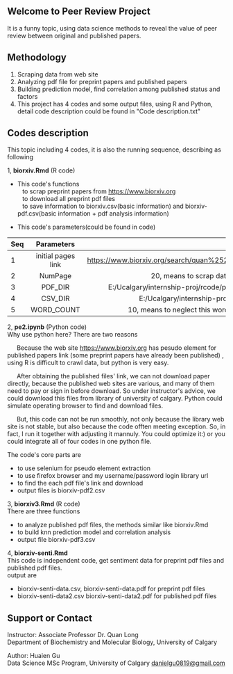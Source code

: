 ## Welcome to Peer Review Project

It is a funny topic, using data science methods to reveal the value of peer review between original and published papers.

## Methodology 

1. Scraping data from web site 
2. Analyzing pdf file for preprint papers and published papers 
3. Building prediction model, find correlation among published status and factors 
4. This project has 4 codes and some output files, using R and Python, detail code description could be found in "Code description.txt"

## Codes description 

This topic including 4 codes, it is also the running sequence, describing as following 

1, **biorxiv.Rmd** (R code)  
   - This code's functions  
   &ensp;  to scrap preprint papers from https://www.biorxiv.org   
   &ensp;  to download all preprint pdf files  
   &ensp;  to save information to biorxiv.csv(basic information) and biorxiv-pdf.csv(basic information + pdf analysis information)    

   - This code's parameters(could be found in code)   

   | Seq |   Parameters         |   Description                                                 |
   |-----|:--------------------:| -------------------------------------------------------------:|
   |  1  |   initial pages link |   https://www.biorxiv.org/search/quan%252Blong%252Bcanada     |
   |  2  |   NumPage            |   20, means  to scrap data from 20 web pages                  |
   |  3  |   PDF_DIR            |   E:/Ucalgary/internship-proj/rcode/pdf files, save pdf files |
   |  4  |   CSV_DIR            |   E:/Ucalgary/internship-proj/rcode, run all codes            |
   |  5  |   WORD_COUNT         |   10, means to neglect this word if frequency less 10         |
    
   
2, **pe2.ipynb** (Python code)   
   Why use python here?   There are two reasons    
   
   &ensp; &ensp; Because the web site https://www.biorxiv.org has pesudo element for published papers link (some preprint papers have already been published) , using R is difficult to crawl data, but python is very easy.     
   
   &ensp; &ensp; After obtaining the published files' link, we can not download paper directly, because the published web sites are various, and many of them need to pay or sign in before download. So under instructor's advice, we could download this files from library of university of calgary. Python could simulate operating browser to find and download files.    
   
   &ensp; &ensp; But, this code can not be run smoothly, not only because the library web site is not stable, but also because 
   the code offten meeting exception. So, in fact, I run it together with adjusting it mannuly. 
   You could optimize it:) or you could integrate all of four codes in one python file.   
   
   The code's core parts are    
   - to use selenium for pseudo element extraction 
   - to use firefox browser and my username/password login library url 
   - to find the each pdf file's link and download
   - output files is biorxiv-pdf2.csv   
    
     
3, **biorxiv3.Rmd** (R code)    
   There are three functions 
   - to analyze published pdf files, the methods similar like biorxiv.Rmd
   - to build knn prediction model and correlation analysis
   - output file biorxiv-pdf3.csv   
  
  
4, **biorxiv-senti.Rmd**    
   This code is independent code, get sentiment data for preprint pdf files and published pdf files.  
   output are
   - biorxiv-senti-data.csv, biorxiv-senti-data.pdf  for preprint  pdf files
   - biorxiv-senti-data2.csv biorxiv-senti-data2.pdf for published pdf files
    
    
## Support or Contact   
Instructor: Associate Professor  Dr. Quan Long   
Department of Biochemistry and Molecular Biology, University of Calgary

Author: Huaien Gu   
Data Science MSc Program, University of Calgary 
danielgu0819@gmail.com 


 

